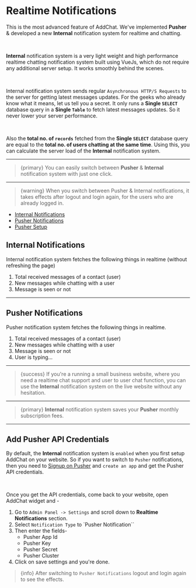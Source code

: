 # Realtime Notifications

This is the most advanced feature of AddChat. We've implemented **Pusher** & developed a new **Internal** notification system for realtime and chatting. 

<br>

**Internal** notification system is a very light weight and high performance realtime chatting notification system built using VueJs, which do not require any additional server setup. It works smoothly behind the scenes.

<br>

Internal notification system sends regular `Asynchronous HTTP/S Requests` to the server for getting latest messages updates. For the geeks who already know what it means, let us tell you a secret. It only runs a **Single `SELECT`** database query in a **Single `Table`** to fetch latest messages updates. So it never lower your server performance.

<br>

Also the **total no. of `records`** fetched from the **Single `SELECT`** database query are equal to the **total no. of users chatting at the same time**. Using this, you can calculate the server load of the **Internal** notification system.

---

>{primary} You can easily switch between **Pusher** & **Internal** notification system with just one click.

---

>{warning} When you switch between Pusher & Internal notifications, it takes effects after logout and login again, for the users who are already logged in.


- [Internal Notifications](#Internal-Notifications)
- [Pusher Notifications](#Pusher-Notifications)
- [Pusher Setup](#Pusher-Setup)


<a name="Internal-Notifications"></a>
## Internal Notifications

Internal notification system fetches the following things in realtime (without refreshing the page)

1. Total received messages of a contact (user)
2. New messages while chatting with a user
3. Message is seen or not

---


<a name="Pusher-Notifications"></a>
## Pusher Notifications

Pusher notification system fetches the following things in realtime.

1. Total received messages of a contact (user)
2. New messages while chatting with a user
3. Message is seen or not
4. User is typing...


---


>{success} If you're a running a small business website, where you need a realtime chat support and user to user chat function, you can use the **Internal** notification system on the live website without any hesitation. 

---

>{primary} **Internal** notification system saves your **Pusher** monthly subscription fees.

---


<a name="Pusher-Setup"></a>
## Add Pusher API Credentials

By default, the **Internal** notification system is `enabled` when you first setup AddChat on your website. So if you want to switch to `Pusher` notifications, then you need to [Signup on Pusher](https://pusher.com/signup) and `create an app` and get the Pusher API credentials.

<br>

Once you get the API credentials, come back to your website, open AddChat widget and -

1. Go to `Admin Panel -> Settings` and scroll down to **Realtime Notifications** section.
2. Select `Notification Type` to `Pusher Notification``
3. Then enter the fields-
    - Pusher App Id
    - Pusher Key
    - Pusher Secret
    - Pusher Cluster
4. Click on save settings and you're done.


>{info} After switching to `Pusher Notifications` logout and login again to see the effects.

